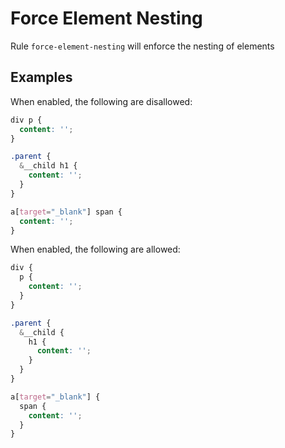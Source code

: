 # Force Element Nesting

Rule `force-element-nesting` will enforce the nesting of elements

## Examples

When enabled, the following are disallowed:

```scss
div p {
  content: '';
}

.parent {
  &__child h1 {
    content: '';
  }
}

a[target="_blank"] span {
  content: '';
}
```

When enabled, the following are allowed:

```scss
div {
  p {
    content: '';
  }
}

.parent {
  &__child {
    h1 {
      content: '';
    }
  }
}

a[target="_blank"] {
  span {
    content: '';
  }
}
```
